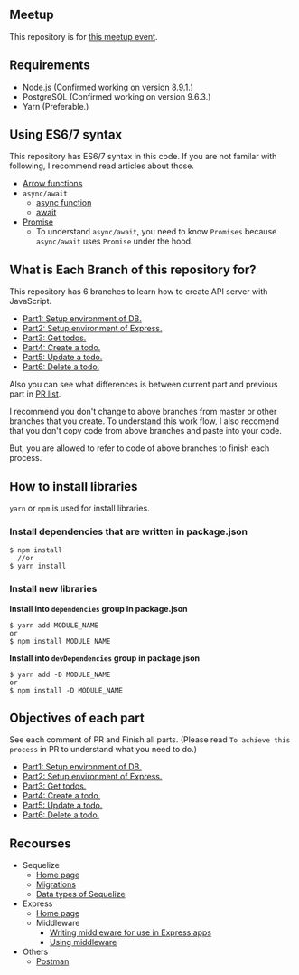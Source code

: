 ## Meetup

This repository is for [this meetup event](https://www.meetup.com/ja-JP/CodeChrysalis/events/245248864/).


## Requirements

- Node.js (Confirmed working on version 8.9.1.)
- PostgreSQL (Confirmed working on version 9.6.3.)
- Yarn (Preferable.)

## Using ES6/7 syntax

This repository has ES6/7 syntax in this code. If you are not familar with following, I recommend read articles about those.

- [Arrow functions](https://developer.mozilla.org/en-US/docs/Web/JavaScript/Reference/Functions/Arrow_functions)
- `async/await`
  - [async function](https://developer.mozilla.org/en-US/docs/Web/JavaScript/Reference/Statements/async_function)
  - [await](https://developer.mozilla.org/en-US/docs/Web/JavaScript/Reference/Operators/await)
- [Promise](https://developer.mozilla.org/en-US/docs/Web/JavaScript/Reference/Global_Objects/Promise)
  - To understand `async/await`, you need to know `Promises` because `async/await` uses `Promise` under the hood.

## What is Each Branch of this repository for?

This repository has 6 branches to learn how to create API server with JavaScript.

- [Part1: Setup environment of DB.](https://github.com/duyoji/creating_api_with_express_and_postgresql/tree/part1-setup_db_env)
- [Part2: Setup environment of Express.](https://github.com/duyoji/creating_api_with_express_and_postgresql/tree/part2-setup_express_env)
- [Part3: Get todos.](https://github.com/duyoji/creating_api_with_express_and_postgresql/tree/part3-get_todos)
- [Part4: Create a todo.](https://github.com/duyoji/creating_api_with_express_and_postgresql/tree/part4-create_todo)
- [Part5: Update a todo.](https://github.com/duyoji/creating_api_with_express_and_postgresql/tree/part5-update_todo)
- [Part6: Delete a todo.](https://github.com/duyoji/creating_api_with_express_and_postgresql/tree/part6-delete_todo)


Also you can see what differences is between current part and previous part in [PR list](https://github.com/duyoji/creating_api_with_express_and_postgresql/pulls).

I recommend you don't change to above branches from master or other branches that you create. To understand this work flow, I also recomend that you don't copy code from above branches and paste into your code.

But, you are allowed to refer to code of above branches to finish each process.

## How to install libraries

`yarn` or `npm` is used for install libraries.


### Install dependencies that are written in package.json

```shell
$ npm install
  //or
$ yarn install
```

### Install new libraries

**Install into `dependencies` group in package.json**

```shell
$ yarn add MODULE_NAME
or
$ npm install MODULE_NAME
```

**Install into `devDependencies` group in package.json**

```shell
$ yarn add -D MODULE_NAME
or
$ npm install -D MODULE_NAME
```

## Objectives of each part

See each comment of PR and Finish all parts. (Please read `To achieve this process` in PR to understand what you need to do.)

- [Part1: Setup environment of DB.](https://github.com/duyoji/creating_api_with_express_and_postgresql/pull/7)
- [Part2: Setup environment of Express.](https://github.com/duyoji/creating_api_with_express_and_postgresql/pull/8)
- [Part3: Get todos.](https://github.com/duyoji/creating_api_with_express_and_postgresql/pull/9)
- [Part4: Create a todo.](https://github.com/duyoji/creating_api_with_express_and_postgresql/pull/10)
- [Part5: Update a todo.](https://github.com/duyoji/creating_api_with_express_and_postgresql/pull/11)
- [Part6: Delete a todo.](https://github.com/duyoji/creating_api_with_express_and_postgresql/pull/12)

## Recourses

- Sequelize
  - [Home page](http://docs.sequelizejs.com/)
  - [Migrations](http://docs.sequelizejs.com/manual/tutorial/migrations.html)
  - [Data types of Sequelize](http://docs.sequelizejs.com/variable/index.html)
- Express
  - [Home page](https://expressjs.com/)
  - Middleware
    - [Writing middleware for use in Express apps](https://expressjs.com/en/guide/writing-middleware.html)
    - [Using middleware](https://expressjs.com/en/guide/using-middleware.html)
- Others
  - [Postman](https://chrome.google.com/webstore/detail/postman/fhbjgbiflinjbdggehcddcbncdddomop?hl=en)